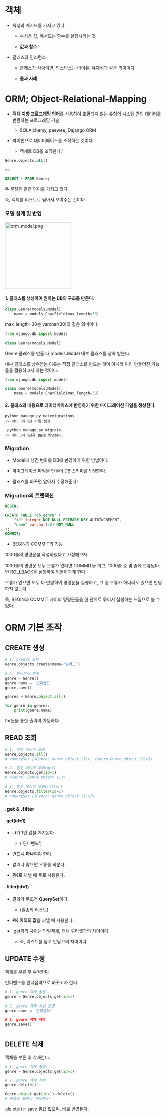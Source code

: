 # 객체

* 속성과 메서드를 가지고 있다.  
  
  * 속성은 값, 메서드는 함수를 실행시키는 것
  
  * **값과 함수**

* 클래스와 인스턴스 
  
  * 클래스가 사람이면, 인스턴스는 아이유, 유재석과 같은 의미이다.
  
  * **틀과 사례**

# ORM; Object-Relational-Mapping

* **객체 지향 프로그래밍 언어**를 사용하여 호환되지 않는 유형의 시스템 간의 데이터를 변환하는 프로그래밍 기술
  
  * SQLAIchemy, peewee, Dajango ORM 

* 파이썬으로 데이터베이스를 조작하는 것이다.
  
  * 객체로 DB를 조작한다."

```sql
Genre.objects.all()

==

SELECT * FROM Genre;
```

두 문장은 같은 의미를 가지고 있다. 

즉, 객체를 리스트로 담아서 보여주는 것이다. 

### 모델 설계 및 반영

<img title="" src="file:///C:/Users/yelki/OneDrive/바탕%20화면/TIL/SQL/SQL%20Summary.assets/orm_model.png" alt="orm_model.png" data-align="center" width="212">

#### 

#### 1. 클래스를 생성하여 원하는 DB의 구조를 만든다.

```python
class Genre(models.Model):
    name = models.CharField(max_length=30)
```

max_length=30는 varchar(30)와 같은 의미이다.

```python
from django.db import models

class Genre(models.Model):
```

Genre 클래스를 만들 때 models.Model 내부 클래스를 상속 받는다. 

내부 클래스를 상속받는 이유는 직접 클래스를 만드는 것이 아니라 미리 만들어진 기능들을 활용하고자 하는 것이다. 

```python
from django.db import models

class Genre(models.Model):
    name = models.CharField(max_length=30)
```

#### 2. 클래스의 내용으로 데이터베이스에 반영하기 위한 마이그레이션 파일을 생성한다.

```
python manage.py makemigrations
-> 마이그레이션 파일 생성

 python manage.py migrate
-> 마이그레이션은 DB에 반영된다.
```

### Migration

- Model에 생긴 변화를 DB에 반영하기 위한 방법이다.

- 마이그레이션 파일을 만들어 DB 스키마를 반영한다.

- 클래스를 바꾸면 알아서 수정해준다!

### Migration의 트랜잭션

```sql
BEGIN;

CREATE TABLE "db_genre" (
    "id" integer NOT NULL PRIMARY KEY AUTOINCREMENT,
    "name" varchar(30) NOT NULL
);
COMMIT;
```

* BEGIN과 COMMIT의 기능

1000줄의 명령문을 작성하였다고 가정해보자.

1000줄의 명령문 모두 오류가 없다면 COMMIT을 하고, 1000줄 중 몇 줄에 오류났다면 ROLLBACK을 실행하여 되돌아가게 한다. 

오류가 없으면 모두 다 반영하여 명령문을 실행하고, 그 중 오류가 하나라도 있으면 반영하지 않는다. 

즉, BEGIN과 COMMIT 사이의 명령문들을 한 단위로 묶어서 실행하는 느낌으로 볼 수 있다. 

# ORM 기본 조작

## CREATE 생성

```python
# 1. create 활용
Genre.objects.create(name='발라드')

# 2. 인스턴스 조작
genre = Genre()
genre.name = '인디밴드'
genre.save()
```

```python
genres = Genre.object.all()

for genre in genres:
    print(genre.name)
```

for문을 통한 출력이 가능하다.

## 

## READ 조회

```python
# 1. 전체 데이터 조회
Genre.objects.all()
# <QuerySet [<Genre: Genre object (1)>, <Genre:Genre object (2)>]>  

# 2. 일부 데이터 조회(get)
Genre.objects.get(id=1)
# <Genre: Genre object (1)>   

# 3. 일부 데이터 조회(filter)
Genre.objects.filter(id=1)
# <QuerySet [<Genre: Genre object (1)>]>
```

### .get & .filter

#### .get(id=1)

* id가 1인 값을 가져온다. 
  
  * ('인디밴드')

* 반드시 **하나**여야 한다. 

* 없거나 많으면 오류를 띄운다.

* **PK**로 꺼낼 때 주로 사용한다. 



#### .filter(id=1)

* 결과가 무조건 **QuerySet**이다. 
  
  * (일종의 리스트)

* **PK 이외의 값**을 꺼낼 때 사용한다.

* .get과의 차이는 단일객체, 전체 쿼리셋과의 차이이다.
  
  * 즉, 리스트를 담고 안담고의 차이이다.





## UPDATE 수정

객체를 부른 후 수정한다. 

인디밴드를 인디음악으로 바꾸고자 한다. 

```python
# 1. genre 객체 활용
genre = Genre.objects.get(id=1)  

# 2. genre 객체 속성 변경
genre.name = '인디음악’  

# 3. genre 객체 저장
genre.save()
```

# 

## DELETE 삭제

객체를 부른 후 삭제한다. 

```python
# 1. genre 객체 활용
genre = Genre.objects.get(id=1)  

# 2. genre 객체 삭제
genre.delete()

Genre.object.get(id=1).delete()
# 한줄로 표현이 가능하다!
```

.delete()는 save 필요 없으며, 바로 반영된다.




